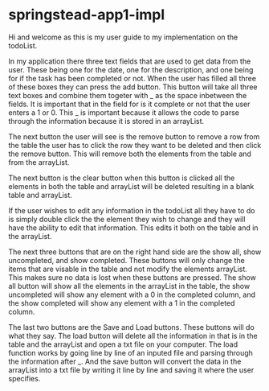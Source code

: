 # springstead-app1-impl
Hi and welcome as this is my user guide to my implementation on the todoList. 

In my application there three text fields that are used to get data from the user. These being one for the date, one for the description, and one being for if the task has been completed or not. When the user has filled all three of these boxes they can press the add button. 
This button will take all three text boxes and combine them togeter with _ as the space inbetween the fields. It is important that in the field for is it complete or not that the user enters a 1 or 0. This _ is important because it allows the code to parse through the information because it is stored in an arrayList. 

The next button the user will see is the remove button to remove a row from the table the user has to click the row they want to be deleted and then click the remove button. This will remove both the elements from the table and from the arrayList.

The next button is the clear button when this button is clicked all the elements in both the table and arrayList will be deleted resulting in a blank table and arrayList. 

If the user wishes to edit any information in the todoList all they have to do is simply double click the the element they wish to change and they will have the ability to edit that information. This edits it both on the table and in the arrayList. 

The next three buttons that are on the right hand side are the show all, show uncompleted, and show completed. These buttons will only change the items that are visable in the table and not modify the elements arrayList. This makes sure no data is lost when these buttons are pressed. The show all button will show all the elements in the arrayList in the table, the show uncompleted will show any element with a 0 in the completed column, and the show completed will show any element with a 1 in the completed column. 

The last two buttons are the Save and Load buttons. These buttons will do what they say. The load button will delete all the information in that is in the table and the arrayList and open a txt file on your computer. The load function works by going line by line of an inputed file and parsing through the information after _. And the save button will convert the data in the arrayList into a txt file by writing it line by line and saving it where the user specifies. 